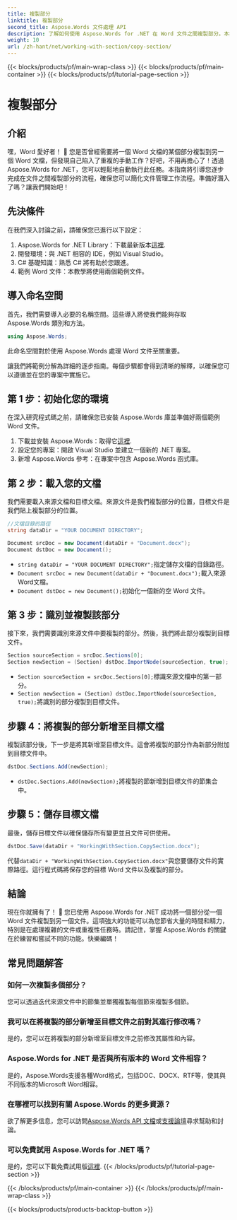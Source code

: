 ```yaml
---
title: 複製部分
linktitle: 複製部分
second_title: Aspose.Words 文件處理 API
description: 了解如何使用 Aspose.Words for .NET 在 Word 文件之間複製部分。本指南涵蓋了高效能文件管理的逐步說明。
weight: 10
url: /zh-hant/net/working-with-section/copy-section/
---
```


{{< blocks/products/pf/main-wrap-class >}}
{{< blocks/products/pf/main-container >}}
{{< blocks/products/pf/tutorial-page-section >}}

# 複製部分


## 介紹

嘿，Word 愛好者！ 📄 您是否曾經需要將一個 Word 文檔的某個部分複製到另一個 Word 文檔，但發現自己陷入了重複的手動工作？好吧，不用再擔心了！透過 Aspose.Words for .NET，您可以輕鬆地自動執行此任務。本指南將引導您逐步完成在文件之間複製部分的流程，確保您可以簡化文件管理工作流程。準備好潛入了嗎？讓我們開始吧！

## 先決條件

在我們深入討論之前，請確保您已進行以下設定：

1.  Aspose.Words for .NET Library：下載最新版本[這裡](https://releases.aspose.com/words/net/).
2. 開發環境：與 .NET 相容的 IDE，例如 Visual Studio。
3. C# 基礎知識：熟悉 C# 將有助於您跟進。
4. 範例 Word 文件：本教學將使用兩個範例文件。

## 導入命名空間

首先，我們需要導入必要的名稱空間。這些導入將使我們能夠存取 Aspose.Words 類別和方法。

```csharp
using Aspose.Words;
```

此命名空間對於使用 Aspose.Words 處理 Word 文件至關重要。

讓我們將範例分解為詳細的逐步指南。每個步驟都會得到清晰的解釋，以確保您可以遵循並在您的專案中實施它。

## 第 1 步：初始化您的環境

在深入研究程式碼之前，請確保您已安裝 Aspose.Words 庫並準備好兩個範例 Word 文件。

1. 下載並安裝 Aspose.Words：取得它[這裡](https://releases.aspose.com/words/net/).
2. 設定您的專案：開啟 Visual Studio 並建立一個新的 .NET 專案。
3. 新增 Aspose.Words 參考：在專案中包含 Aspose.Words 函式庫。

## 第 2 步：載入您的文檔

我們需要載入來源文檔和目標文檔。來源文件是我們複製部分的位置，目標文件是我們貼上複製部分的位置。

```csharp
//文檔目錄的路徑
string dataDir = "YOUR DOCUMENT DIRECTORY";

Document srcDoc = new Document(dataDir + "Document.docx");
Document dstDoc = new Document();
```

- `string dataDir = "YOUR DOCUMENT DIRECTORY";`指定儲存文檔的目錄路徑。
- `Document srcDoc = new Document(dataDir + "Document.docx");`載入來源Word文檔。
- `Document dstDoc = new Document();`初始化一個新的空 Word 文件。

## 第 3 步：識別並複製該部分

接下來，我們需要識別來源文件中要複製的部分。然後，我們將此部分複製到目標文件。

```csharp
Section sourceSection = srcDoc.Sections[0];
Section newSection = (Section) dstDoc.ImportNode(sourceSection, true);
```

- `Section sourceSection = srcDoc.Sections[0];`標識來源文檔中的第一部分。
- `Section newSection = (Section) dstDoc.ImportNode(sourceSection, true);`將識別的部分複製到目標文件。

## 步驟 4：將複製的部分新增至目標文檔

複製該部分後，下一步是將其新增至目標文件。這會將複製的部分作為新部分附加到目標文件中。

```csharp
dstDoc.Sections.Add(newSection);
```

- `dstDoc.Sections.Add(newSection);`將複製的節新增到目標文件的節集合中。

## 步驟 5：儲存目標文檔

最後，儲存目標文件以確保儲存所有變更並且文件可供使用。

```csharp
dstDoc.Save(dataDir + "WorkingWithSection.CopySection.docx");
```

代替`dataDir + "WorkingWithSection.CopySection.docx"`與您要儲存文件的實際路徑。這行程式碼將保存您的目標 Word 文件以及複製的部分。

## 結論

現在你就擁有了！ 🎉 您已使用 Aspose.Words for .NET 成功將一個部分從一個 Word 文件複製到另一個文件。這項強大的功能可以為您節省大量的時間和精力，特別是在處理複雜的文件或重複性任務時。請記住，掌握 Aspose.Words 的關鍵在於練習和嘗試不同的功能。快樂編碼！

## 常見問題解答

### 如何一次複製多個部分？

您可以透過迭代來源文件中的節集並單獨複製每個節來複製多個節。

### 我可以在將複製的部分新增至目標文件之前對其進行修改嗎？

是的，您可以在將複製的部分新增至目標文件之前修改其屬性和內容。

### Aspose.Words for .NET 是否與所有版本的 Word 文件相容？

是的，Aspose.Words支援各種Word格式，包括DOC、DOCX、RTF等，使其與不同版本的Microsoft Word相容。

### 在哪裡可以找到有關 Aspose.Words 的更多資源？

欲了解更多信息，您可以訪問[Aspose.Words API 文檔](https://reference.aspose.com/words/net/)或[支援論壇](https://forum.aspose.com/c/words/8)尋求幫助和討論。

### 可以免費試用 Aspose.Words for .NET 嗎？

是的，您可以下載免費試用版[這裡](https://releases.aspose.com/).
{{< /blocks/products/pf/tutorial-page-section >}}

{{< /blocks/products/pf/main-container >}}
{{< /blocks/products/pf/main-wrap-class >}}

{{< blocks/products/products-backtop-button >}}
